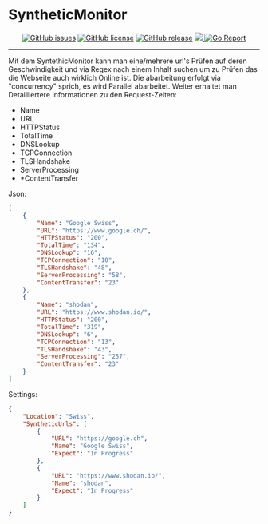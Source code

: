 # SyntheticMonitor
<p align="center">
  <a href="https://github.com/GrolimundSolutions/syntheticMonitor/issues"><img alt="GitHub issues" src="https://img.shields.io/github/issues/GrolimundSolutions/syntheticMonitor"></a>
  <a href="https://github.com/GrolimundSolutions/syntheticMonitor"><img alt="GitHub license" src="https://img.shields.io/github/license/GrolimundSolutions/syntheticMonitor"></a>
  <a href="https://github.com/GrolimundSolutions/syntheticMonitor/releases/latest"><img alt="GitHub release" src="https://img.shields.io/github/release/GrolimundSolutions/syntheticMonitor?logo=github&style=flat-square"></a>
  <a href="https://codecov.io/gh/GrolimundSolutions/syntheticMonitor">
    <img src="https://codecov.io/gh/GrolimundSolutions/syntheticMonitor/branch/master/graph/badge.svg?token=WNTU19RFJX"/>
  </a>
  <a href="https://goreportcard.com/report/github.com/GrolimundSolutions/syntheticMonitor"><img alt="Go Report" src="https://goreportcard.com/badge/github.com/GrolimundSolutions/syntheticMonitor"></a>
  
</p>

<hr>

Mit dem SyntethicMonitor kann man eine/mehrere url's Prüfen auf deren Geschwindigkeit und via Regex nach einem Inhalt suchen um zu Prüfen das die Webseite auch wirklich Online ist.
Die abarbeitung erfolgt via "concurrency" sprich, es wird Parallel abarbeitet.
Weiter erhaltet man Detailliertere Informationen zu den Request-Zeiten:

* Name             
* URL             
* HTTPStatus       
* TotalTime        
* DNSLookup        
* TCPConnection    
* TLSHandshake     
* ServerProcessing 
* *ContentTransfer

Json:
```json
[
	{
		"Name": "Google Swiss",
		"URL": "https://www.google.ch/",
		"HTTPStatus": "200",
		"TotalTime": "134",
		"DNSLookup": "16",
		"TCPConnection": "10",
		"TLSHandshake": "48",
		"ServerProcessing": "58",
		"ContentTransfer": "23"
	},
	{
		"Name": "shodan",
		"URL": "https://www.shodan.io/",
		"HTTPStatus": "200",
		"TotalTime": "319",
		"DNSLookup": "6",
		"TCPConnection": "13",
		"TLSHandshake": "43",
		"ServerProcessing": "257",
		"ContentTransfer": "23"
	}
]
```

Settings:
```json
{
	"Location": "Swiss",
	"SyntheticUrls": [
		{
			"URL": "https://google.ch",
			"Name": "Google Swiss",
			"Expect": "In Progress"
		},
		{
			"URL": "https://www.shodan.io/",
			"Name": "shodan",
			"Expect": "In Progress"
		}
	]
}
```


